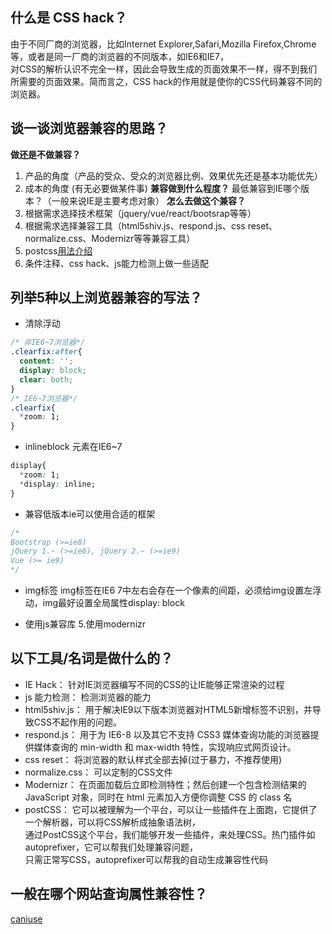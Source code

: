 ## 什么是 CSS hack？
由于不同厂商的浏览器，比如Internet Explorer,Safari,Mozilla Firefox,Chrome等，或者是同一厂商的浏览器的不同版本，如IE6和IE7，  
对CSS的解析认识不完全一样，因此会导致生成的页面效果不一样，得不到我们所需要的页面效果。简而言之，CSS hack的作用就是使你的CSS代码兼容不同的浏览器。

## 谈一谈浏览器兼容的思路？
**做还是不做兼容？**
1. 产品的角度（产品的受众、受众的浏览器比例、效果优先还是基本功能优先）
2. 成本的角度 (有无必要做某件事)
**兼容做到什么程度？**
最低兼容到IE哪个版本？（一般来说IE是主要考虑对象）
**怎么去做这个兼容？**
1. 根据需求选择技术框架（jquery/vue/react/bootsrap等等）
2. 根据需求选择兼容工具（html5shiv.js、respond.js、css reset、normalize.css、Modernizr等等兼容工具）
3. postcss[用法介绍](https://segmentfault.com/a/1190000003909268)
4. 条件注释、css hack、js能力检测上做一些适配

## 列举5种以上浏览器兼容的写法？
- 清除浮动
```CSS
/* 非IE6~7浏览器*/
.clearfix:after{
  content: '';
  display: block;
  clear: both;
}
/* IE6~7浏览器*/
.clearfix{
  *zoom: 1;
}
```
- inlineblock 元素在IE6~7
```css
display{
  *zoom: 1;
  *display: inline;
}
```
- 兼容低版本ie可以使用合适的框架
```css
/*
Bootstrap (>=ie8)
jQuery 1.~ (>=ie6), jQuery 2.~ (>=ie9)
Vue (>= ie9)
*/
```
- img标签
img标签在IE6 7中左右会存在一个像素的间距，必须给img设置左浮动，img最好设置全局属性display: block

- 使用js兼容库
5.使用modernizr

## 以下工具/名词是做什么的？
- IE Hack：
针对IE浏览器编写不同的CSS的让IE能够正常渲染的过程
- js 能力检测：
检测浏览器的能力
- html5shiv.js：
用于解决IE9以下版本浏览器对HTML5新增标签不识别，并导致CSS不起作用的问题。
- respond.js：
用于为 IE6-8 以及其它不支持 CSS3 媒体查询功能的浏览器提供媒体查询的 min-width 和 max-width 特性，实现响应式网页设计。
- css reset：
将浏览器的默认样式全部去掉(过于暴力，不推荐使用)
- normalize.css：
可以定制的CSS文件
- Modernizr： 
在页面加载后立即检测特性；然后创建一个包含检测结果的 JavaScript 对象，同时在 html 元素加入方便你调整 CSS 的 class 名
- postCSS：
它可以被理解为一个平台，可以让一些插件在上面跑，它提供了一个解析器，可以将CSS解析成抽象语法树，  
通过PostCSS这个平台，我们能够开发一些插件，来处理CSS。热门插件如autoprefixer，它可以帮我们处理兼容问题，  
只需正常写CSS，autoprefixer可以帮我的自动生成兼容性代码
## 一般在哪个网站查询属性兼容性？
[caniuse](http://caniuse.com/)
